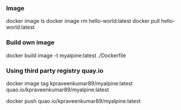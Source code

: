 ### Image
docker image ls
docker image rm hello-world:latest
docker pull hello-world:latest

### Build own image

docker build image -t myalpine:latest ./Dockerfile

### Using third party registry quay.io

docker image tag kpraveenkumar89/myalpine:latest quao.io/kpraveenkumar89/myalpine:latest

docker push quao.io/kpraveenkumar89/myalpine:latest
